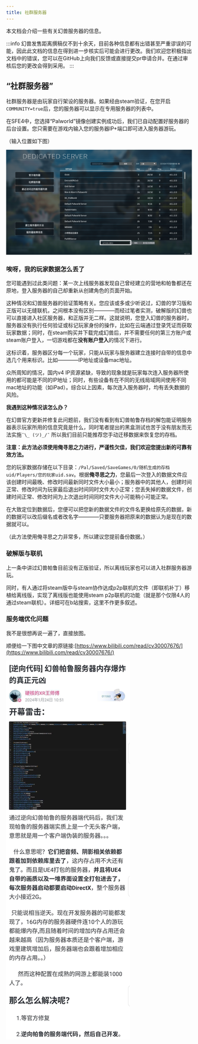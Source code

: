 ```yaml
---
title: 社群服务器
---
```

本文档会介绍一些有关幻兽服务器的信息。

:::info
幻兽发售距离撰稿仅不到十余天，目前各种信息都有出错甚至严重谬误的可能，因此此文档的信息在得到进一步核实后可能会进行更改。我们欢迎您积极指出文档中的错误，您可以在GitHub上向我们反馈或直接提交pr申请合并。在通过审核后您的更改会得到采用。
:::

## “社群服务器”

社群服务器是由玩家自行架设的服务器。如果经由steam验证，在您开启`COMMUNITY=true`后，您的服务器可以显示在专用服务器的列表中。

在SFE4中，您选择“Palworld”镜像创建实例成功后，我们已自动配置好服务器的后台设置。您只需要在游戏内输入您的服务器IP+端口即可进入服务器游玩。

（输入位置如下图）

![唉，我跟黑奴一样打了6个小时的幻兽，然后爬起来给你们写幻兽文档。](../../static/img/pages/PALbasic-1.png)

### 唉呀，我的玩家数据怎么丢了

您可能遇到过此类问题：某一次上线服务器发现自己曾经建立的营地和帕鲁都还在原地，登入服务器的自己却重新从创建角色的页面开始。

这种情况和幻兽服务器的验证策略有关。您应该或多或少听说过，幻兽的学习版和正版可以无缝联机，之间根本没有区别————而经过笔者实测，破解版的幻兽也可以直接进入社区服务器，和正版并无二样。这就说明，您登入幻兽的服务器时，服务器没有执行任何验证或标记玩家身份的操作，比如在云端通过登录凭证而获取玩家数据；同时，在steam购买并下载完成幻兽后，并不需要任何的第三方账户或steam账户登入，一切游戏都在**没有账户登入**的情况下进行。

这标识着，服务器区分每一个玩家，只能从玩家与服务器建立连接时自带的信息中选几个用来标识。比如————IP地址或设备mac地址。

众所周知的情况，国内v4 IP资源紧缺，导致的现象就是玩家每次连入服务器所使用的都可能是不同的IP地址；同时，有些设备有在不同的无线局域网间使用不同mac地址的功能（如iPad）。综合以上因素，每次连入服务器时，均有丢失数据的风险。

**我遇到这种情况该怎么办？**



在幻兽官方更新并修复此问题前，我们没有看到有幻兽帕鲁存档的解包能证明服务器表示玩家所用的信息究竟是什么，同时笔者提出的黑盒测试也苦于没有朋友而无法实施`¯\_ (ツ)_/¯` 所以我们目前只能推荐您手动迁移数据来恢复您的存档。

**注意：此方法必须使用俺寻思之力进行，严谨性欠佳，我们欢迎您提出新的可靠有效方法。**

您的玩家数据存储在以下目录：`/Pal/Saved/SaveGames/0/随机生成的存档uid/Players/您的玩家uid.sav`。根据**俺寻思之力**，您最后一次登入的数据文件应该创建时间最晚、修改时间最新同时文件大小最小；服务器中的其他人，创建时间正常、修改时间为玩家最后退出时间同时文件大小正常；您丢失掉的数据文件，创建时间正常、修改时间为上次退出时间同时文件大小可能稍小可能正常。

在大致定位到数据后，您便可以把您新的数据文件的文件名更换给原先的数据，新的数据可以改后缀名或者改名字————只要服务器把原来的数据认为是现在的数据就可以。

（此方法使用俺寻思之力非常多，所以建议您提前备份数据。）

### 破解版与联机

上一条中讲过幻兽帕鲁目前没有正版验证，所以离线玩家也可以进入社群服务器游玩。

同时，有人通过将steam版中与steam协作达成p2p联机的文件（即联机补丁）移植给离线版，实现了离线版也能使用steam p2p联机的功能（就是那个仅限4人的通过steam联机）。详细可在b站搜索，这里不作更多叙述。

### 服务端优化问题

我不是很想再说一遍了，直接放图。

顺便给一下图中文章的原链接:[https://www.bilibili.com/read/cv30007676/](https://www.bilibili.com/read/cv30007676/)
<!-- 我也不清楚这给了个什么逆天双重恋接。哦恋爱循环连接真好看-->
![唉，水pr水commit](../../static/img/pages/PALbasic-2.png)